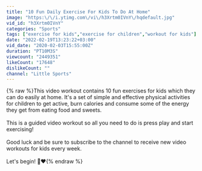 ```yaml
---
title: "10 Fun Daily Exercise For Kids To Do At Home"
image: "https:\/\/i.ytimg.com\/vi\/h3Xrtm0IVnY\/hqdefault.jpg"
vid_id: "h3Xrtm0IVnY"
categories: "Sports"
tags: ["exercise for kids","exercise for children","workout for kids"]
date: "2022-02-19T13:23:22+03:00"
vid_date: "2020-02-03T15:55:00Z"
duration: "PT10M3S"
viewcount: "2449351"
likeCount: "17648"
dislikeCount: ""
channel: "Little Sports"
---
```

{% raw %}This video workout contains 10 fun exercises for kids which they can do easily at home. It's a set of simple and effective physical activities for children to get active, burn calories and consume some of the energy they get from eating food and sweets.<br /><br />This is a guided video workout so all you need to do is press play and start exercising!<br /><br />Good luck and be sure to subscribe to the channel to receive new video workouts for kids every week.<br /><br />Let's begin! 💪❤️{% endraw %}
